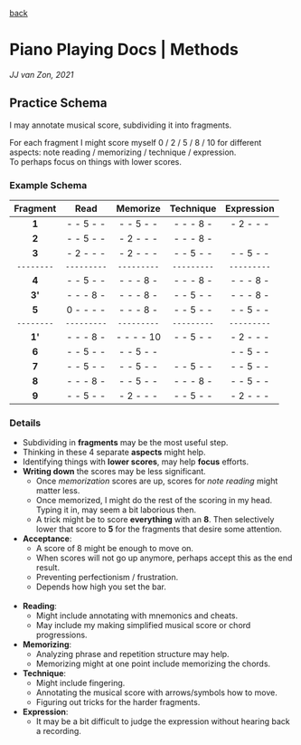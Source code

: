 [back](./)

Piano Playing Docs | Methods
============================

*JJ van Zon, 2021*

Practice Schema
---------------

I may annotate musical score, subdividing it into fragments.

For each fragment I might score myself 0 / 2 / 5 / 8 / 10 for different aspects: note reading / memorizing / technique / expression.  
To perhaps focus on things with lower scores.

### Example Schema

| Fragment |   Read    | Memorize  | Technique |Expression |
|:--------:|:---------:|:---------:|:---------:|:---------:|
| __1__    | - - 5 - - | - - 5 - - | - - - 8 - | - 2 - - - |
| __2__    | - - 5 - - | - 2 - - - | - - - 8 - |           |
| __3__    | - 2 - - - | - 2 - - - | - - 5 - - | - - 5 - - |
|`--------`|`---------`|`---------`|`---------`|`---------`|
| __4__    | - - 5 - - | - - - 8 - | - - - 8 - | - - - 8 - |
| __3'__   | - - - 8 - | - - - 8 - | - - 5 - - | - - - 8 - |
| __5__    | 0 - - - - | - - - 8 - | - - 5 - - | - - 5 - - |
|`--------`|`---------`|`---------`|`---------`|`---------`|
| __1'__   | - - - 8 - | - - - - 10| - - 5 - - | - 2 - - - |
| __6__    | - - 5 - - | - - 5 - - |           | - - 5 - - |
| __7__    | - - 5 - - | - - 5 - - | - - 5 - - | - - 5 - - |
| __8__    | - - - 8 - | - - 5 - - | - - - 8 - | - - 5 - - |
| __9__    | - - 5 - - | - 2 - - - | - - 5 - - | - 2 - - - |

### Details 

- Subdividing in __fragments__ may be the most useful step.
- Thinking in these 4 separate __aspects__ might help.
- Identifying things with __lower scores__, may help __focus__ efforts.
- __Writing down__ the scores may be less significant.
    - Once *memorization* scores are up, scores for *note reading* might matter less.
    - Once memorized, I might do the rest of the scoring in my head. Typing it in, may seem a bit laborious then.
    - A trick might be to score __everything__ with an __8__. Then selectively lower that score to __5__ for the fragments that desire some attention.
- __Acceptance__:
    - A score of 8 might be enough to move on.
    - When scores will not go up anymore, perhaps accept this as the end result.
    - Preventing perfectionism / frustration.
    - Depends how high you set the bar.
    <br/><br/>
- __Reading__:
    - Might include annotating with mnemonics and cheats.  
    - May include my making simplified musical score or chord progressions.
- __Memorizing__:
    - Analyzing phrase and repetition structure may help.
    - Memorizing might at one point include memorizing the chords.  
- __Technique__:
    - Might include fingering.
    - Annotating the musical score with arrows/symbols how to move.
    - Figuring out tricks for the harder fragments.
- __Expression__:
    - It may be a bit difficult to judge the expression without hearing back a recording.